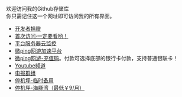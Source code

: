 欢迎访问我的Github存储库<br>你只需记住这一个网址即可访问我的所有界面。
- <a target="_blank" href="http://t.cn/E77RgVA">开发者捐赠</a>
- <a target="_blank" href="https://1187558419.github.io/first-visit/">首次访问·一定要看哟！</a>
- <a target="_blank" href="http://monitor.vpnnet.win/">平台服务器云监控</a>
- <a target="_blank" href="http://vpnnet.win/">微ping网游加速平台</a>
- <a target="_blank" href="https://selly.gg/u/wang2018/">微ping网游-充值码</a>。付款可选择底部的银行卡付款，支持普通银联卡！
- <a target="_blank" href="https://www.youtube.com/channel/UCXhWKWQ-n4ktWKp4zQAGdTw">Youtube频道</a>
- <a target="_blank" href="https://t.me/joinchat/JJVz3RGJmQHqSmoBJdNSNA">电报群组</a>
- <a target="_blank" href="http://blog.vpnnet.win/index.php/2018/07/15/%E5%85%B1%E4%BA%AB%E5%B8%90%E5%8F%B7/">停机坪-临时备用</a>
- <a target="_blank" href="https://cove.cloud/auth/register?affid=2406">停机坪-海豚湾（最低￥9/月）</a>
